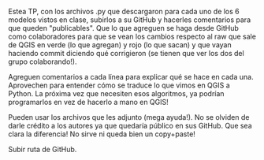 Estea TP, con los archivos .py que descargaron para cada uno de los 6 modelos vistos en clase, subirlos a su GitHub y hacerles comentarios para que queden "publicables". Que lo que agreguen se haga desde GitHub como colaboradores para que se vean los cambios respecto al raw que sale de QGIS en verde (lo que agregan) y rojo (lo que sacan) y que vayan haciendo commit diciendo qué corrigieron (se tienen que ver los dos del grupo colaborando!).

Agreguen comentarios a cada línea para explicar qué se hace en cada una. Aprovechen para entender cómo se traduce lo que vimos en QGIS a Python. La próxima vez que necesiten esos algoritmos, ya podrían programarlos en vez de hacerlo a mano en QGIS!

Pueden usar los archivos que les adjunto (mega ayuda!). No se olviden de darle crédito a los autores ya que quedaría público en sus GitHub. Que sea clara la diferencia! No sirve ni queda bien un copy+paste!

Subir ruta de GitHub.
